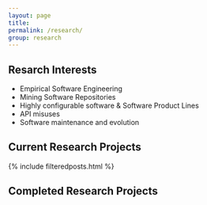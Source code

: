 ```yaml
---
layout: page
title:
permalink: /research/
group: research
---
```


## Resarch Interests ##

- Empirical Software Engineering
- Mining Software Repositories
- Highly configurable software & Software Product Lines
- API misuses
- Software maintenance and evolution

## Current Research Projects ##

{% include filteredposts.html %}

## Completed Research Projects ##
